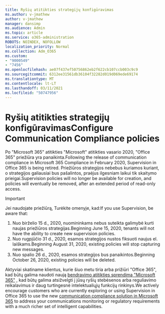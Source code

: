 ```yaml
---
title: Ryšių atitikties strategijų konfigūravimas
ms.author: v-jmathew
author: v-jmathew
manager: dansimp
ms.audience: Admin
ms.topic: article
ms.service: o365-administration
ROBOTS: NOINDEX, NOFOLLOW
localization_priority: Normal
ms.collection: Adm_O365
ms.custom:
- "9000549"
- "7456"
ms.openlocfilehash: ae07f437ef50756862eb2f622cb107ccb003c9c9
ms.sourcegitcommit: 6312ee31561db36104f32282d019d069ede69174
ms.translationtype: MT
ms.contentlocale: lt-LT
ms.lasthandoff: 03/11/2021
ms.locfileid: "50747956"
---
```

# <a name="configure-communication-compliance-policies"></a><span data-ttu-id="1c7ac-102">Ryšių atitikties strategijų konfigūravimas</span><span class="sxs-lookup"><span data-stu-id="1c7ac-102">Configure Communication Compliance policies</span></span>

<span data-ttu-id="1c7ac-103">Po "Microsoft 365" atitikties "Microsoft" atitikties vasario 2020, "Office 365" priežiūra yra panaikinta.</span><span class="sxs-lookup"><span data-stu-id="1c7ac-103">Following the release of communication compliance in Microsoft 365 Compliance in February 2020, Supervision in Office 365 is being retired.</span></span> <span data-ttu-id="1c7ac-104">Priežiūros strategijos nebebus kuriamos kuriant, o strategijos galiausiai bus pašalintos, praėjus ilgesniam laikui tik skaitymo prieigai.</span><span class="sxs-lookup"><span data-stu-id="1c7ac-104">Supervision policies will no longer be available for creation, and policies will eventually be removed, after an extended period of read-only access.</span></span>

> [!IMPORTANT]
> <span data-ttu-id="1c7ac-105">Jei naudojate priežiūrą, Turėkite omenyje, kad:</span><span class="sxs-lookup"><span data-stu-id="1c7ac-105">If you use Supervision, be aware that:</span></span>
>
> 1. <span data-ttu-id="1c7ac-106">Nuo birželio 15 d., 2020, nuomininkams nebus suteikta galimybė kurti naujas priežiūros strategijas.</span><span class="sxs-lookup"><span data-stu-id="1c7ac-106">Beginning June 15, 2020, tenants will not have the ability to create new supervision policies.</span></span>
> 2. <span data-ttu-id="1c7ac-107">Nuo rugpjūčio 31 d., 2020, esamos strategijos nustos fiksuoti naujus el. laiškams.</span><span class="sxs-lookup"><span data-stu-id="1c7ac-107">Beginning August 31, 2020, existing policies will stop capturing new messages.</span></span>
> 3. <span data-ttu-id="1c7ac-108">Nuo spalio 26 d., 2020, esamos strategijos bus panaikintos.</span><span class="sxs-lookup"><span data-stu-id="1c7ac-108">Beginning October 26, 2020, existing policies will be deleted.</span></span>

<span data-ttu-id="1c7ac-109">Aktyviai skatiname klientus, kurie šiuo metu tiria arba prižiūri "Office 365", kad būtų galima naudoti naują [bendravimo atitikties sprendimą "Microsoft 365"](https://go.microsoft.com/fwlink/?linkid=2128593) , kad būtų galima atsižvelgti į jūsų ryšių stebėsenos arba reguliavimo reikalavimus ir daug turtingesnė intelektualiųjų funkcijų rinkinys.</span><span class="sxs-lookup"><span data-stu-id="1c7ac-109">We actively encourage customers who are currently exploring or using Supervision in Office 365 to use the new [communication compliance solution in Microsoft 365](https://go.microsoft.com/fwlink/?linkid=2128593) to address your communications monitoring or regulatory requirements with a much richer set of intelligent capabilities.</span></span>
